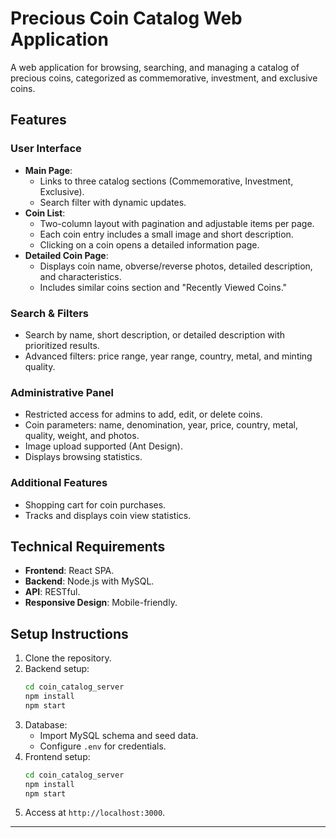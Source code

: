 # Precious Coin Catalog Web Application

A web application for browsing, searching, and managing a catalog of precious coins, categorized as commemorative, investment, and exclusive coins.

## Features

### User Interface
- **Main Page**:
  - Links to three catalog sections (Commemorative, Investment, Exclusive).
  - Search filter with dynamic updates.
- **Coin List**:
  - Two-column layout with pagination and adjustable items per page.
  - Each coin entry includes a small image and short description.
  - Clicking on a coin opens a detailed information page.
- **Detailed Coin Page**:
  - Displays coin name, obverse/reverse photos, detailed description, and characteristics.
  - Includes similar coins section and "Recently Viewed Coins."

### Search & Filters
- Search by name, short description, or detailed description with prioritized results.
- Advanced filters: price range, year range, country, metal, and minting quality.

### Administrative Panel
- Restricted access for admins to add, edit, or delete coins.
- Coin parameters: name, denomination, year, price, country, metal, quality, weight, and photos.
- Image upload supported (Ant Design).
- Displays browsing statistics.

### Additional Features
- Shopping cart for coin purchases.
- Tracks and displays coin view statistics.

## Technical Requirements
- **Frontend**: React SPA.
- **Backend**: Node.js with MySQL.
- **API**: RESTful.
- **Responsive Design**: Mobile-friendly.

## Setup Instructions
1. Clone the repository.
2. Backend setup:
   ```bash
   cd coin_catalog_server
   npm install
   npm start
   ```
3. Database:
   - Import MySQL schema and seed data.
   - Configure `.env` for credentials.
4. Frontend setup:
   ```bash
   cd coin_catalog_server
   npm install
   npm start
   ```
5. Access at `http://localhost:3000`.

---


